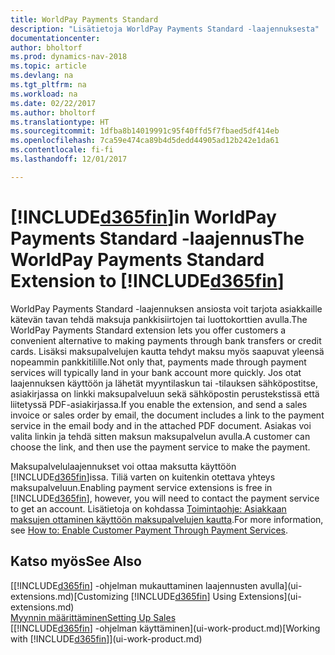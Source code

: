 ```yaml
---
title: WorldPay Payments Standard
description: "Lisätietoja WorldPay Payments Standard -laajennuksesta"
documentationcenter: 
author: bholtorf
ms.prod: dynamics-nav-2018
ms.topic: article
ms.devlang: na
ms.tgt_pltfrm: na
ms.workload: na
ms.date: 02/22/2017
ms.author: bholtorf
ms.translationtype: HT
ms.sourcegitcommit: 1dfba8b14019991c95f40ffd5f7fbaed5df414eb
ms.openlocfilehash: 7ca59e474ca89b4d5dedd44905ad12b242e1da61
ms.contentlocale: fi-fi
ms.lasthandoff: 12/01/2017

---
```

# <a name="the-worldpay-payments-standard-extension-to-included365finincludesd365finlongmdmd"></a><span data-ttu-id="12e02-103">[!INCLUDE[d365fin](includes/d365fin_long_md.md)]in WorldPay Payments Standard -laajennus</span><span class="sxs-lookup"><span data-stu-id="12e02-103">The WorldPay Payments Standard Extension to [!INCLUDE[d365fin](includes/d365fin_long_md.md)]</span></span>
<span data-ttu-id="12e02-104">WorldPay Payments Standard -laajennuksen ansiosta voit tarjota asiakkaille kätevän tavan tehdä maksuja pankkisiirtojen tai luottokorttien avulla.</span><span class="sxs-lookup"><span data-stu-id="12e02-104">The WorldPay Payments Standard extension lets you offer customers a convenient alternative to making payments through bank transfers or credit cards.</span></span> <span data-ttu-id="12e02-105">Lisäksi maksupalvelujen kautta tehdyt maksu myös saapuvat yleensä nopeammin pankkitilille.</span><span class="sxs-lookup"><span data-stu-id="12e02-105">Not only that, payments made through payment services will typically land in your bank account more quickly.</span></span>
<span data-ttu-id="12e02-106">Jos otat laajennuksen käyttöön ja lähetät myyntilaskun tai -tilauksen sähköpostitse, asiakirjassa on linkki maksupalveluun sekä sähköpostin perustekstissä että liitetyssä PDF-asiakirjassa.</span><span class="sxs-lookup"><span data-stu-id="12e02-106">If you enable the extension, and send a sales invoice or sales order by email, the document includes a link to the payment service in the email body and in the attached PDF document.</span></span> <span data-ttu-id="12e02-107">Asiakas voi valita linkin ja tehdä sitten maksun maksupalvelun avulla.</span><span class="sxs-lookup"><span data-stu-id="12e02-107">A customer can choose the link, and then use the payment service to make the payment.</span></span>

<span data-ttu-id="12e02-108">Maksupalvelulaajennukset voi ottaa maksutta käyttöön [!INCLUDE[d365fin](includes/d365fin_md.md)]issa. Tiliä varten on kuitenkin otettava yhteys maksupalveluun.</span><span class="sxs-lookup"><span data-stu-id="12e02-108">Enabling payment service extensions is free in [!INCLUDE[d365fin](includes/d365fin_md.md)], however, you will need to contact the payment service to get an account.</span></span> <span data-ttu-id="12e02-109">Lisätietoja on kohdassa [Toimintaohje: Asiakkaan maksujen ottaminen käyttöön maksupalvelujen kautta](sales-how-enable-payment-service-extensions.md).</span><span class="sxs-lookup"><span data-stu-id="12e02-109">For more information, see [How to: Enable Customer Payment Through Payment Services](sales-how-enable-payment-service-extensions.md).</span></span>

## <a name="see-also"></a><span data-ttu-id="12e02-110">Katso myös</span><span class="sxs-lookup"><span data-stu-id="12e02-110">See Also</span></span>
<span data-ttu-id="12e02-111">[[!INCLUDE[d365fin](includes/d365fin_md.md)] -ohjelman mukauttaminen laajennusten avulla](ui-extensions.md)</span><span class="sxs-lookup"><span data-stu-id="12e02-111">[Customizing [!INCLUDE[d365fin](includes/d365fin_md.md)] Using Extensions](ui-extensions.md)</span></span>  
[<span data-ttu-id="12e02-112">Myynnin määrittäminen</span><span class="sxs-lookup"><span data-stu-id="12e02-112">Setting Up Sales</span></span>](sales-setup-sales.md)  
<span data-ttu-id="12e02-113">[[!INCLUDE[d365fin](includes/d365fin_md.md)] -ohjelman käyttäminen](ui-work-product.md)</span><span class="sxs-lookup"><span data-stu-id="12e02-113">[Working with [!INCLUDE[d365fin](includes/d365fin_md.md)]](ui-work-product.md)</span></span>
